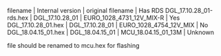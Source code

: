 filename | Internal version | original filename | Has RDS
DGL_17.10.28_01-rds.hex | DGL_17.10.28_01 | EURO_1028_4731_12V_MIX-R | Yes
DGL_17.10.28_01.hex | DGL_17.10.28_01 | EURO_1028_4754_12V_MIX | No 
DGL_18.04.15_01.hex | DGL_18.04.15_01 | MCU_18.04.15_01_13M | Unknown

file should be renamed to mcu.hex for flashing
